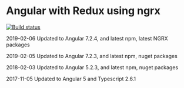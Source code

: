 # Angular with Redux using ngrx

[![Build status](https://ci.appveyor.com/api/projects/status/18i3au6nar5k74kf?svg=true)](https://ci.appveyor.com/project/damienbod/angularredux)

2019-02-06 Updated to Angular 7.2.4, and latest npm, latest NGRX packages

2019-02-05 Updated to Angular 7.2.3, and latest npm, nuget packages

2018-02-03 Updated to Angular 5.2.3, and latest npm, nuget packages

2017-11-05 Updated to Angular 5 and Typescript 2.6.1
